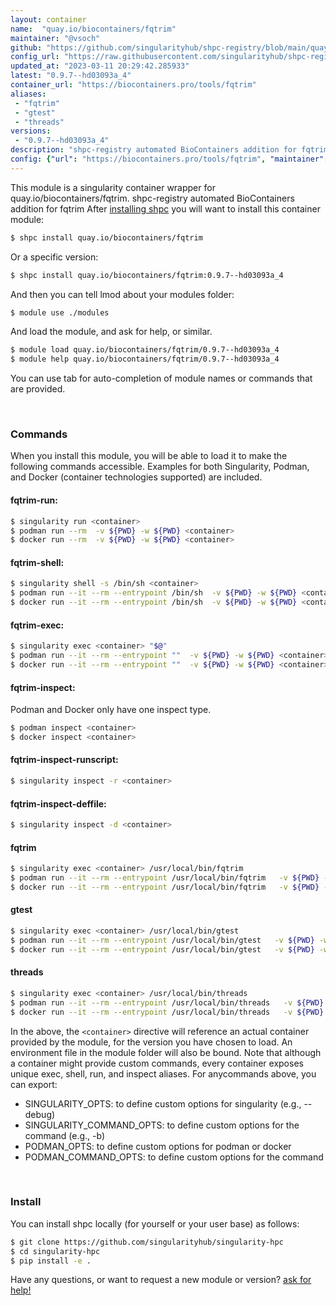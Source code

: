```yaml
---
layout: container
name:  "quay.io/biocontainers/fqtrim"
maintainer: "@vsoch"
github: "https://github.com/singularityhub/shpc-registry/blob/main/quay.io/biocontainers/fqtrim/container.yaml"
config_url: "https://raw.githubusercontent.com/singularityhub/shpc-registry/main/quay.io/biocontainers/fqtrim/container.yaml"
updated_at: "2023-03-11 20:29:42.285933"
latest: "0.9.7--hd03093a_4"
container_url: "https://biocontainers.pro/tools/fqtrim"
aliases:
 - "fqtrim"
 - "gtest"
 - "threads"
versions:
 - "0.9.7--hd03093a_4"
description: "shpc-registry automated BioContainers addition for fqtrim"
config: {"url": "https://biocontainers.pro/tools/fqtrim", "maintainer": "@vsoch", "description": "shpc-registry automated BioContainers addition for fqtrim", "latest": {"0.9.7--hd03093a_4": "sha256:f53b6dbd2e9c794473fa891f72ca03f7d50c3f1fb5ef556bd4eda1b6c6a53fa7"}, "tags": {"0.9.7--hd03093a_4": "sha256:f53b6dbd2e9c794473fa891f72ca03f7d50c3f1fb5ef556bd4eda1b6c6a53fa7"}, "docker": "quay.io/biocontainers/fqtrim", "aliases": {"fqtrim": "/usr/local/bin/fqtrim", "gtest": "/usr/local/bin/gtest", "threads": "/usr/local/bin/threads"}}
---
```


This module is a singularity container wrapper for quay.io/biocontainers/fqtrim.
shpc-registry automated BioContainers addition for fqtrim
After [installing shpc](#install) you will want to install this container module:


```bash
$ shpc install quay.io/biocontainers/fqtrim
```

Or a specific version:

```bash
$ shpc install quay.io/biocontainers/fqtrim:0.9.7--hd03093a_4
```

And then you can tell lmod about your modules folder:

```bash
$ module use ./modules
```

And load the module, and ask for help, or similar.

```bash
$ module load quay.io/biocontainers/fqtrim/0.9.7--hd03093a_4
$ module help quay.io/biocontainers/fqtrim/0.9.7--hd03093a_4
```

You can use tab for auto-completion of module names or commands that are provided.

<br>

### Commands

When you install this module, you will be able to load it to make the following commands accessible.
Examples for both Singularity, Podman, and Docker (container technologies supported) are included.

#### fqtrim-run:

```bash
$ singularity run <container>
$ podman run --rm  -v ${PWD} -w ${PWD} <container>
$ docker run --rm  -v ${PWD} -w ${PWD} <container>
```

#### fqtrim-shell:

```bash
$ singularity shell -s /bin/sh <container>
$ podman run --it --rm --entrypoint /bin/sh  -v ${PWD} -w ${PWD} <container>
$ docker run --it --rm --entrypoint /bin/sh  -v ${PWD} -w ${PWD} <container>
```

#### fqtrim-exec:

```bash
$ singularity exec <container> "$@"
$ podman run --it --rm --entrypoint ""  -v ${PWD} -w ${PWD} <container> "$@"
$ docker run --it --rm --entrypoint ""  -v ${PWD} -w ${PWD} <container> "$@"
```

#### fqtrim-inspect:

Podman and Docker only have one inspect type.

```bash
$ podman inspect <container>
$ docker inspect <container>
```

#### fqtrim-inspect-runscript:

```bash
$ singularity inspect -r <container>
```

#### fqtrim-inspect-deffile:

```bash
$ singularity inspect -d <container>
```


#### fqtrim

```bash
$ singularity exec <container> /usr/local/bin/fqtrim
$ podman run --it --rm --entrypoint /usr/local/bin/fqtrim   -v ${PWD} -w ${PWD} <container> -c " $@"
$ docker run --it --rm --entrypoint /usr/local/bin/fqtrim   -v ${PWD} -w ${PWD} <container> -c " $@"
```


#### gtest

```bash
$ singularity exec <container> /usr/local/bin/gtest
$ podman run --it --rm --entrypoint /usr/local/bin/gtest   -v ${PWD} -w ${PWD} <container> -c " $@"
$ docker run --it --rm --entrypoint /usr/local/bin/gtest   -v ${PWD} -w ${PWD} <container> -c " $@"
```


#### threads

```bash
$ singularity exec <container> /usr/local/bin/threads
$ podman run --it --rm --entrypoint /usr/local/bin/threads   -v ${PWD} -w ${PWD} <container> -c " $@"
$ docker run --it --rm --entrypoint /usr/local/bin/threads   -v ${PWD} -w ${PWD} <container> -c " $@"
```



In the above, the `<container>` directive will reference an actual container provided
by the module, for the version you have chosen to load. An environment file in the
module folder will also be bound. Note that although a container
might provide custom commands, every container exposes unique exec, shell, run, and
inspect aliases. For anycommands above, you can export:

 - SINGULARITY_OPTS: to define custom options for singularity (e.g., --debug)
 - SINGULARITY_COMMAND_OPTS: to define custom options for the command (e.g., -b)
 - PODMAN_OPTS: to define custom options for podman or docker
 - PODMAN_COMMAND_OPTS: to define custom options for the command

<br>

### Install

You can install shpc locally (for yourself or your user base) as follows:

```bash
$ git clone https://github.com/singularityhub/singularity-hpc
$ cd singularity-hpc
$ pip install -e .
```

Have any questions, or want to request a new module or version? [ask for help!](https://github.com/singularityhub/singularity-hpc/issues)